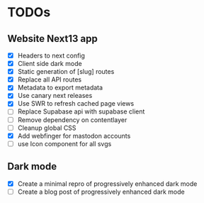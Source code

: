 # TODOs

## Website Next13 app

- [x] Headers to next config
- [x] Client side dark mode
- [x] Static generation of [slug] routes
- [x] Replace all API routes
- [x] Metadata to export metadata
- [x] Use canary next releases
- [x] Use SWR to refresh cached page views
- [ ] Replace Supabase api with supabase client
- [ ] Remove dependency on contentlayer
- [ ] Cleanup global CSS
- [x] Add webfinger for mastodon accounts
- [ ] use Icon component for all svgs

## Dark mode

- [x] Create a minimal repro of progressively enhanced dark mode
- [ ] Create a blog post of progressively enhanced dark mode
